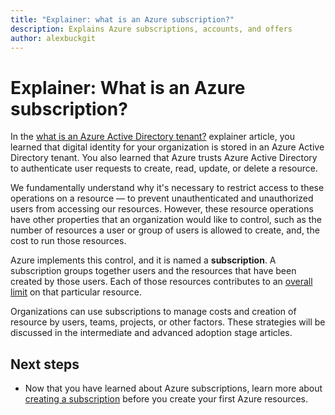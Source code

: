 ```yaml
---
title: "Explainer: what is an Azure subscription?"
description: Explains Azure subscriptions, accounts, and offers
author: alexbuckgit
---
```


# Explainer: What is an Azure subscription?

In the [what is an Azure Active Directory tenant?](tenant-explainer.md) explainer article, you learned that digital identity for your organization is stored in an Azure Active Directory tenant. You also learned that Azure trusts Azure Active Directory to authenticate user requests to create, read, update, or delete a resource. 

We fundamentally understand why it's necessary to restrict access to these operations on a resource &mdash; to prevent unauthenticated and unauthorized users from accessing our resources. However, these resource operations have other properties that an organization would like to control, such as the number of resources a user or group of users is allowed to create, and, the cost to run those resources. 

Azure implements this control, and it is named a **subscription**. A subscription groups together users and the resources that have been created by those users. Each of those resources contributes to an [overall limit][subscription-service-limits] on that particular resource.

Organizations can use subscriptions to manage costs and creation of resource by users, teams, projects, or other factors. These strategies will be discussed in the intermediate and advanced adoption stage articles. 

## Next steps

* Now that you have learned about Azure subscriptions, learn more about [creating a subscription](subscription.md) before you create your first Azure resources.

<!-- Links -->
[azure-get-started]: https://azure.microsoft.com/en-us/get-started/
[azure-offers]: https://azure.microsoft.com/en-us/support/legal/offer-details/
[azure-free-trial]: https://azure.microsoft.com/en-us/offers/ms-azr-0044p/
[azure-change-subscription-offer]: /azure/billing/billing-how-to-switch-azure-offer
[microsoft-account]: https://account.microsoft.com/account
[subscription-service-limits]: /azure/azure-subscription-service-limits
[docs-organizational-account]: https://docs.microsoft.com/en-us/azure/active-directory/sign-up-organization
